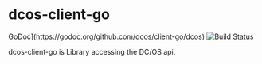 # dcos-client-go

[GoDoc](https://godoc.org/github.com/dcos/client-go/dcos?status.svg)](https://godoc.org/github.com/dcos/client-go/dcos) [![Build Status](https://travis-ci.org/dcos/client-go.svg?branch=master)](https://travis-ci.org/dcos/client-go)

dcos-client-go is Library accessing the DC/OS api.
